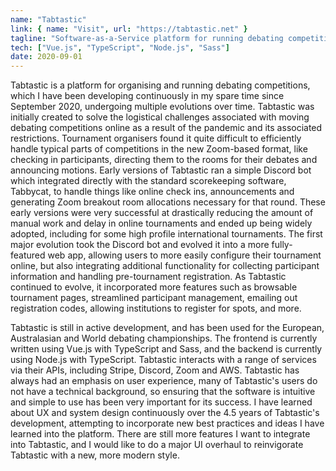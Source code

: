 ```yaml
---
name: "Tabtastic"
link: { name: "Visit", url: "https://tabtastic.net" }
tagline: "Software-as-a-Service platform for running debating competitions"
tech: ["Vue.js", "TypeScript", "Node.js", "Sass"]
date: 2020-09-01
---
```


Tabtastic is a platform for organising and running debating competitions, which I have been developing continuously in my spare time since September 2020, undergoing multiple evolutions over time. Tabtastic was initially created to solve the logistical challenges associated with moving debating competitions online as a result of the pandemic and its associated restrictions. Tournament organisers found it quite difficult to efficiently handle typical parts of competitions in the new Zoom-based format, like checking in participants, directing them to the rooms for their debates and announcing motions. Early versions of Tabtastic ran a simple Discord bot which integrated directly with the standard scorekeeping software, Tabbycat, to handle things like online check ins, announcements and generating Zoom breakout room allocations necessary for that round. These early versions were very successful at drastically reducing the amount of manual work and delay in online tournaments and ended up being widely adopted, including for some high profile international tournaments. The first major evolution took the Discord bot and evolved it into a more fully-featured web app, allowing users to more easily configure their tournament online, but also integrating additional functionality for collecting participant information and handling pre-tournament registration. As Tabtastic continued to evolve, it incorporated more features such as browsable tournament pages, streamlined participant management, emailing out registration codes, allowing institutions to register for spots, and more.

Tabtastic is still in active development, and has been used for the European, Australasian and World debating championships. The frontend is currently written using Vue.js with TypeScript and Sass, and the backend is currently using Node.js with TypeScript. Tabtastic interacts with a range of services via their APIs, including Stripe, Discord, Zoom and AWS. Tabtastic has always had an emphasis on user experience, many of Tabtastic's users do not have a technical background, so ensuring that the software is intuitive and simple to use has been very important for its success. I have learned about UX and system design continuously over the 4.5 years of Tabtastic's development, attempting to incorporate new best practices and ideas I have learned into the platform. There are still more features I want to integrate into Tabtastic, and I would like to do a major UI overhaul to reinvigorate Tabtastic with a new, more modern style.
